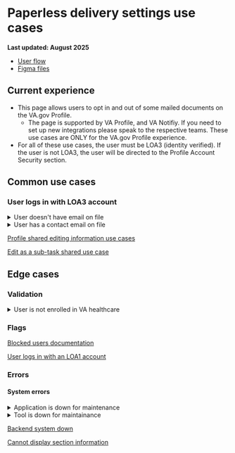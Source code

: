 # Paperless delivery settings use cases
**Last updated: August 2025**

- [User flow](https://www.figma.com/design/DWOjExui9JzyzwhMBWOFkw/Paperless-delivery-opt-in?node-id=2592-20588&t=z8k7qVk61u67asjJ-1)
- [Figma files](https://www.figma.com/design/DWOjExui9JzyzwhMBWOFkw/Paperless-delivery-opt-in?node-id=2593-24032&t=z8k7qVk61u67asjJ-1)


## Current experience
- This page allows users to opt in and out of some mailed documents on the VA.gov Profile.
   - The page is supported by VA Profile, and VA Notifiy. If you need to set up new integrations please speak to the respective teams. These use cases are ONLY for the VA.gov Profile experience.
- For all of these use cases, the user must be LOA3 (identity verified). If the user is not LOA3, the user will be directed to the Profile Account Security section.

 
## Common use cases
### User logs in with LOA3 account

<details><summary>User doesn't have email on file</summary>

- **Use case:** If a user does not have a contact email on file they see an informational alert prompting them to add contact information. The link directs the user to the edit-as-a-subtask pattern.
- **Status code:** TBD
- **Format:** [Informational alert component(default)](https://design.va.gov/components/alert/#informational-alert-aka-default)
- [Link to designs](https://www.figma.com/design/DWOjExui9JzyzwhMBWOFkw/Paperless-delivery-opt-in?node-id=2592-20900&t=z8k7qVk61u67asjJ-1)
- [Link to code]
- **Content:**

Header: Add your email to get notified when documents are ready

You don’t have an email address in your VA profile. If you add one, we’ll email you when your documents are ready.

</details>


<details><summary>User has a contact email on file</summary>

- **Use case:** If a user has a contact email on file, we show:
   - The information on file with a link to edit, which prompts the edit-as-a-subtask flow.
- **Format:** See designs
- [Links to designs](https://www.figma.com/design/DWOjExui9JzyzwhMBWOFkw/Paperless-delivery-opt-in?node-id=2596-8564&t=z8k7qVk61u67asjJ-1)
- [Link to code]
- **Content:** See designs

</details>

[Profile shared editing information use cases](https://github.com/department-of-veterans-affairs/va.gov-team/blob/master/products/identity-personalization/profile/use-cases/profile-shared-use-cases.md#editing-information)

[Edit as a sub-task shared use case](https://github.com/department-of-veterans-affairs/va.gov-team/blob/master/products/identity-personalization/profile/use-cases/profile-shared-use-cases.md#editing-information)


## Edge cases
### Validation
<details><summary>User is not enrolled in VA healthcare</summary>

- **Use case:** If a user is not enrolled in healthcare then we show an informational alert in the section where the checkbox to opt in to paperless delivery would be.
- **Format:** [Informational alert component(default)](https://design.va.gov/components/alert/#informational-alert-aka-default)
- [Links to designs](https://www.figma.com/design/DWOjExui9JzyzwhMBWOFkw/Paperless-delivery-opt-in?node-id=2593-24053&t=z8k7qVk61u67asjJ-1)
- [Link to code]
- **Content:**

H2: Paperless delivery not available yet

You’re not enrolled in any VA benefits that offer paperless delivery options.

</details>


### Flags 
[Blocked users documentation](https://github.com/department-of-veterans-affairs/va.gov-team/blob/master/products/identity-personalization/profile/use-cases/blocked-account.md)

[User logs in with an LOA1 account](https://github.com/department-of-veterans-affairs/va.gov-team/blob/master/products/identity-personalization/profile/use-cases/loa1-user.md)


### Errors
#### System errors

<details><summary>Application is down for maintenance</summary>

- **Use case:** This is displayed during downtime maintenance (external)
- **Format:** [Warning Alert Component](https://design.va.gov/components/alert/#warning-alert)
- [Links to designs](https://www.figma.com/design/DWOjExui9JzyzwhMBWOFkw/Paperless-delivery-opt-in?node-id=2593-23341&t=z8k7qVk61u67asjJ-1)
- [Link to code]
- **Content:**
- 
H2: This application is down for maintenance

We’re making some updates to this application to help make it even better for Veterans, service members, and family members like you. We’re sorry it’s not working right now. Please check back soon.

</details>

<details><summary>Tool is down for maintainance</summary>

- **Use case:** This is the "global" downtime alert (internal maintenance)
- **Format:** [Warning Alert Component](https://design.va.gov/components/alert/#warning-alert)
- [Links to designs](https://www.figma.com/design/DWOjExui9JzyzwhMBWOFkw/Paperless-delivery-opt-in?node-id=2593-23349&t=z8k7qVk61u67asjJ-1)
- [Link to code]
- **Content:**
- 
H2: This tool is down for maintenance

We’re making some updates to this tool. We’re sorry it’s not working right now an we hope to be finished by [Month Date] at [00:00 a.m./p.m.] ET. Please check back soon.
</details>

[Backend system down](https://github.com/department-of-veterans-affairs/va.gov-team/blob/master/products/identity-personalization/profile/use-cases/profile-shared-use-cases.md#system-errors)

[Cannot display section information](https://github.com/department-of-veterans-affairs/va.gov-team/blob/master/products/identity-personalization/profile/use-cases/profile-shared-use-cases.md#system-errors)

